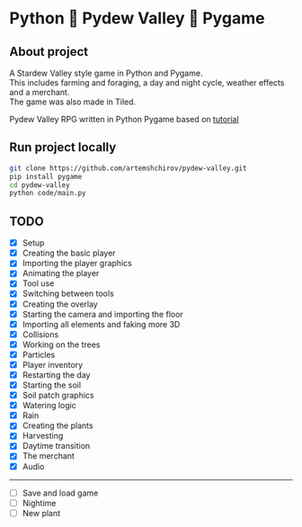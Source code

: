 # Python 🌾 Pydew Valley 🌾 Pygame

## About project

A Stardew Valley style game in Python and Pygame.\
This includes farming and foraging, a day and night cycle, weather effects and a merchant.\
The game was also made in Tiled.

Pydew Valley RPG written in Python Pygame based on [tutorial](https://www.youtube.com/watch?v=T4IX36sP_0c&ab_channel=ClearCode)

## Run project locally

```bash
git clone https://github.com/artemshchirov/pydew-valley.git
pip install pygame
cd pydew-valley
python code/main.py
```

## TODO

- [x] Setup
- [x] Creating the basic player
- [x] Importing the player graphics
- [x] Animating the player
- [x] Tool use
- [x] Switching between tools
- [x] Creating the overlay
- [x] Starting the camera and importing the floor
- [x] Importing all elements and faking more 3D
- [x] Collisions
- [x] Working on the trees
- [x] Particles
- [x] Player inventory
- [x] Restarting the day
- [x] Starting the soil
- [x] Soil patch graphics
- [x] Watering logic
- [x] Rain
- [x] Creating the plants
- [x] Harvesting
- [x] Daytime transition
- [x] The merchant
- [x] Audio

---

- [ ] Save and load game
- [ ] Nightime
- [ ] New plant
